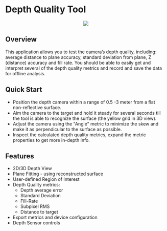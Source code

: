 # Depth Quality Tool

<p align="center"><img src="res/depth_quality_glimpse.gif" /></p>

## Overview

This application allows you to test the camera’s depth quality, including: average distance to plane accuracy, standard deviation from plane, Z (distance) accuracy and fill rate.
You should be able to easily get and interpret several of the depth quality metrics and record and save the data for offline analysis.

## Quick Start
* Position the depth camera within a range of 0.5 -3 meter from a flat non-reflective surface.
* Aim the camera to the target and hold it steady for several seconds till the tool is able to recognize the surface (the yellow grid in 3D view).
* Adjust the camera using the "Angle" metric to minimize the skew and make it as  perpendicular to the surface as possible.
* Inspect the calculated depth quality metrics, expand the metric properties to get more in-depth info.

## Features
* 2D/3D Depth View
* Plane Fitting - using reconstructed surface
* User-defined Region of Interest
* Depth Quality metrics:
  * Depth average error
  * Standard Deviation
  * Fill-Rate
  * Subpixel RMS
  * Distance to target
* Export metrics and device configuration
* Depth Sensor controls
